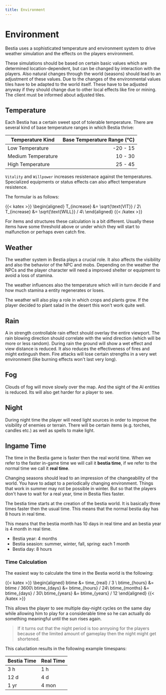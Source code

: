 ```yaml
---
title: Environment
---
```


# Environment

Bestia uses a sophisticated temperature and environment system to drive weather simulation and the effects on the players
environment.

These simulations should be based on certain basic values which are determined location-dependent, but can be changed by interaction with the players. Also natural changes through the world (seasons) should lead to an adjustment of these values.
Due to the changes of the environmental values tiles have to be adapted to the world itself. These have to be adjusted anyway if they should change due to other local effects like fire or mining. The client must be informed about adjusted tiles.

## Temperature

Each Bestia has a certain sweet spot of tolerable temperature. There are several kind of base temperature ranges in
which Bestia thrive:

| Temperature Kind   | Base Temperature Range (°C) |
| ------------------ | --------------------------: |
| Low Temperature    |                    -20 - 15 |
| Medium Temperature |                     10 - 30 |
| High Temperature   |                     25 - 45 |

`Vitality` and `Willpower` increases resistenace against the temperatures. Specialized equipments or status effects can also
affect temperature resistence.

The formular is as follows:

{{< katex >}}
\begin{aligned}
   T_{increase} &= \sqrt{\text{VIT}} / 2\\
   T_{increase}  &= \sqrt{\text{WILL}} / 4\\
\end{aligned}
{{< /katex >}}

For items and structures these calculation is a bit different. Usually these items have some threshold above or under which they will
start to malfunction or perhaps even catch fire.

## Weather

The weather system in Bestia plays a crucial role. It also affects the visibility and also the behavior of the NPC and
mobs. Depending on the weather the NPCs and the player character will need a improved shelter or equipment to avoid a
loss of stamina.

The weather influences also the temperature which will in turn decide if and how much stamina a entity regenerates or loses.

The weather will also play a role in which crops and plants grow. If the player decided to plant salad in the desert this won't work quite well.

## Rain

A in strength controllable rain effect should overlay the entire viewport. The rain blowing direction should correlate
with the wind direction (which will be more or less random). During rain the ground will show a wet effect and view distance is
reduced. It also reduces the effectiveness of fires and might extingush them. Fire attacks will lose certain strengths in a very wet environment (like burning effects won't last very long).

## Fog

Clouds of fog will move slowly over the map. And the sight of the AI entities is reduced. Its will also get harder for a player to see.

## Night

During night time the player will need light sources in order to improve
the visibility of enemies or terrain. There will be certain items (e.g. torches, candles etc.) as well as spells to
make light.

## Ingame Time

The time in the Bestia game is faster then the real world time. When we refer to the faster in-game time we will call it
**bestia time**, if we refer to the normal time we call it **real time**.

Changing seasons should lead to an impression of the changeability of the world. You have to adapt to a periodically
changing environment. Things that work in summer may not be possible in winter. But so that the players don't have
to wait for a real year, time in Bestia flies faster.

The bestia time starts at the creation of the bestia world. It is basically three times faster then the usual time.
This means that the normal bestia day has 8 hours in real time.

This means that the bestia month has 10 days in real time and an bestia year is 4 month in real time.

* Bestia year: 4 months
* Bestia seasion: summer, winter, fall, spring: each 1 month
* Bestia day: 8 hours

### Time Calculation

The easiest way to calculate the time in the Bestia world is the following:

{{< katex >}}
\begin{aligned}
   btime &= time_{real} / 3 \\
   btime_{hours} &= btime / 3600\\
   btime_{days} &= btime_{hours} / 24\\
   btime_{months} &= btime_{days} / 30\\
   btime_{years} &= btime_{years} / 12
\end{aligned}
{{< /katex >}}

This allows the player to see multiple day-night cycles on the same day while allowing him to play for a considerable
time so he can actually do something meaningful until the sun rises again.

> If it turns out that the night period is too annyoing for the players because
> of the limited amount of gameplay then the night might get shortened.

This caluclation results in the following example timespans:

| Bestia Time | Real Time |
| ----------- | --------- |
| 3 h         | 1 h       |
| 12 d        | 4 d       |
| 1 yr        | 4 mon     |
